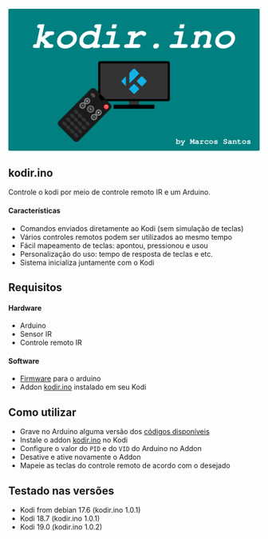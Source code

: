 <p align="center"><img src="https://raw.githubusercontent.com/marcos-tulio/kodir.ino/master/addon/fanart.png" width="800"></p>

## kodir.ino
Controle o kodi por meio de controle remoto IR e um Arduino.

#### Características
- Comandos enviados diretamente ao Kodi (sem simulação de teclas)
- Vários controles remotos podem ser utilizados ao mesmo tempo
- Fácil mapeamento de teclas: apontou, pressionou e usou
- Personalização do uso: tempo de resposta de teclas e etc.
- Sistema inicializa juntamente com o Kodi

## Requisitos

#### Hardware
- Arduino
- Sensor IR
- Controle remoto IR

#### Software
- <a href="https://github.com/marcos-tulio/kodir.ino/tree/master/arduino">Firmware</a> para o arduino
- Addon <a href="https://github.com/marcos-tulio/kodir.ino/tree/master/dist">kodir.ino</a> instalado em seu Kodi

## Como utilizar
- Grave no Arduino alguma versão dos <a href="https://github.com/marcos-tulio/kodir.ino/tree/master/arduino">códigos disponíveis</a>
- Instale o addon <a href="https://github.com/marcos-tulio/kodir.ino/tree/master/dist">kodir.ino</a>  no Kodi
- Configure o valor do `PID` e do `VID` do Arduino no Addon
- Desative e ative novamente o Addon
- Mapeie as teclas do controle remoto de acordo com o desejado

## Testado nas versões
- Kodi from debian 17.6 (kodir.ino 1.0.1)
- Kodi 18.7 (kodir.ino 1.0.1)
- Kodi 19.0 (kodir.ino 1.0.2) 
